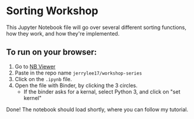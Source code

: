 # Sorting Workshop

This Jupyter Notebook file will go over several different sorting functions,
how they work, and how they're implemented.


## To run on your browser:
1. Go to [NB Viewer](https://nbviewer.jupyter.org/)
2. Paste in the repo name `jerrylee17/workshop-series`
3. Click on the `.ipynb` file.
4. Open the file with Binder, by clicking the 3 circles.
   - If the binder asks for a kernal, select Python 3, and click on "set kernel"

Done! The notebook should load shortly, where you can follow my tutorial.
